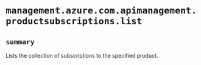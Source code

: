 # `management.azure.com.apimanagement.productsubscriptions.list`

## `summary`
Lists the collection of subscriptions to the specified product.


